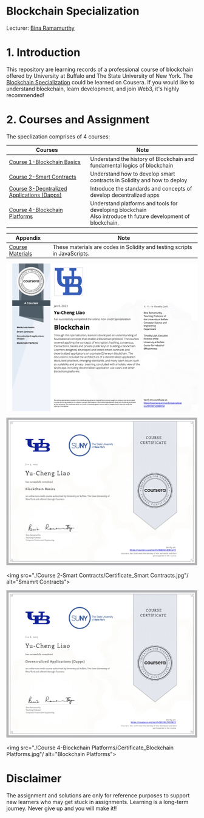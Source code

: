# Blockchain Specialization
Lecturer: [Bina Ramamurthy](https://www.coursera.org/instructor/~5767003)

# 1. Introduction

This repository are learning records of a professional course of blockchain offered by University at Buffalo and The State University of New York. The [Blockchain Specialization](https://www.coursera.org/specializations/blockchain#about) could be learned on Cousera. If you would like to understand blockchain, learn development, and join Web3, it's highly recommended! 

# 2. Courses and Assignment

The speclization comprises of 4 courses:

| Courses                                                      | Note                                                         |
| ------------------------------------------------------------ | ------------------------------------------------------------ |
| <a href="https://github.com/RamonLiao/Blockchain_Specialization-UBSUNY/tree/main/Course%201-Blockchain%20Basics">Course 1-Blockchain Basics</a> | Understand the history of Blockchain and fundamental logics of blockchain |
| <a href="https://github.com/RamonLiao/Blockchain_Specialization-UBSUNY/tree/main/Course%202-Smart%20Contracts">Course 2-Smart Contracts</a> | Understand how to develop smart contracts in Solidity and how to deploy |
| <a href="https://github.com/RamonLiao/Blockchain_Specialization-UBSUNY/tree/main/Course%203-Decentralized%20Applications%20(Dapps)">Course 3-Decntralized Applications (Dapps)</a> | Introduce the standards and concepts of develop decentralized apps |
| <a href="https://github.com/RamonLiao/Blockchain_Specialization-UBSUNY/tree/main/Course%204-Blockchain%20Platforms">Course 4-Blockchain Platforms</a> | Understand platforms and tools for developing blockchain <br />Also introduce th future development of blockchain. |

| Appendix                                                     | Note                                                         |
| ------------------------------------------------------------ | ------------------------------------------------------------ |
| <a href="https://github.com/RamonLiao/Blockchain_Specialization-UBSUNY/tree/main/CourseraDocs">Course Materials</a> | These materials are codes in Solidity and testing scripts in JavaScripts. |



![Certificate](./Certificate_Blockchain.jpg "Blockchain Specilization")

![Certificate](./Course%201-Blockchain%20Basics/Certificate_Blockchain%20Basics.jpg "Blockchain Basics")

<img src="./Course 2-Smart Contracts/Certificate_Smart Contracts.jpg"/ alt="Smamrt Contracts">

![Certificate](./Course%203-Decentralized%20Applications%20(Dapps)/Certificate_Decentralised%20Applications%20(Dapps).jpg "Smart Contracts")

<img src="./Course 4-Blockchain Platforms/Certificate_Blockchain Platforms.jpg"/ alt="Blockchain Platforms">

  

# Disclaimer

The assignment and solutions are only for reference purposes to support new learners who may get stuck in assignments. Learning is a long-term journey. Never give up and you will make it!!  
